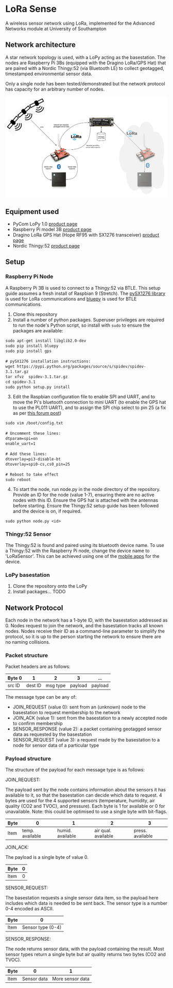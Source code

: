 # LoRa Sense 
A wireless sensor network using LoRa, implemented for the Advanced Networks module at University of Southampton

## Network architecture

A star network topology is used, with a LoPy acting as the basestation. The nodes are Raspberry Pi 3Bs (equipped with the Dragino LoRa/GPS Hat) that are paired with a Nordic Thingy:52 (via Bluetooth LE) to collect geotagged, timestamped environmental sensor data. 

Only a single node has been tested/demonstrated but the network protocol has capacity for an arbitrary number of nodes.

![Network architecture diagram](images/network_architecture_diagram.png?raw=true "Network architecture diagram")

## Equipment used

- PyCom LoPy 1.0 [product page](https://www.adafruit.com/product/3339)
- Raspberry Pi model 3B [product page](https://www.raspberrypi.org/products/raspberry-pi-3-model-b/)
- Dragino LoRa GPS Hat (Hope RF95 with SX1276 transceiver) [product page](http://www.dragino.com/products/module/item/106-lora-gps-hat.html)
- Nordic Thingy:52 [product page](https://www.nordicsemi.com/Software-and-Tools/Development-Kits/Nordic-Thingy-52)

## Setup

### Raspberry Pi Node
A Raspberry Pi 3B is used to connect to a Thingy:52 via BTLE. This setup guide assumes a fresh install of Raspbian 9 (Stretch). The [pySX1276 library](https://github.com/mayeranalytics/pySX127x) is used for LoRa communications and [bluepy](https://github.com/IanHarvey/bluepy) is used for BTLE communications.

1. Clone this repository
2. Install a number of python packages. Superuser privileges are required to run the node's Python script, so install with `sudo` to ensure the packages are available:
```
sudo apt-get install libglib2.0-dev
sudo pip install bluepy
sudo pip install gps

# pySX1276 installation instructions:
wget https://pypi.python.org/packages/source/s/spidev/spidev-3.1.tar.gz
tar xfvz  spidev-3.1.tar.gz
cd spidev-3.1
sudo python setup.py install
```
3. Edit the Raspbian configuration file to enable SPI and UART, and to move the Pi's bluetooth connection to mini UART (to enable the GPS hat to use the PL011 UART), and to assign the SPI chip select to pin 25 (a fix as per [this forum post](https://github.com/mayeranalytics/pySX127x/issues/21#issuecomment-444596565)) 

```
sudo vim /boot/config.txt

# Uncomment these lines:
dtparam=spi=on
enable_uart=1

# Add these lines:
dtoverlay=pi3-disable-bt
dtoverlay=spi0-cs,cs0_pin=25

# Reboot to take effect
sudo reboot
```
4. To start the node, run node.py in the node directory of the repository. Provide an ID for the node (value 1-7), ensuring there are no active nodes with this ID. Ensure the GPS hat is attached with the antennas before starting. Ensure the Thingy:52 setup guide has been followed and the device is on, if required.
```
sudo python node.py <id>
```

### Thingy:52 Sensor
The Thingy:52 is found and paired using its bluetooth device name. To use a Thingy:52 with the Raspberry Pi node, change the device name to 'LoRaSensor'. This can be achieved using one of the [mobile apps](https://www.nordicsemi.com/Software-and-Tools/Development-Tools/Nordic-Thingy-52-App) for the device. 

### LoPy basestation

1. Clone the repository onto the LoPy
2. Install packages... TODO 

## Network Protocol

Each node in the network has a 1-byte ID, with the basestation addressed as 0. Nodes request to join the network, and the basestation tracks all known nodes. Nodes receive their ID as a command-line parameter to simplify the protocol, so it is up to the person starting the network to ensure there are no naming collisions. 

### Packet structure

Packet headers are as follows:

| Byte 0 | 1       | 2        | 3       | ...     |
|--------|---------|----------|---------|---------|
| src ID | dest ID | msg type | payload | payload |

The message type can be any of:
- JOIN_REQUEST (value 0): sent from an (unknown) node to the basestation to request membership to the network
- JOIN_ACK (value 1): sent from the basestation to a newly accepted node to confirm membership
- SENSOR_RESPONSE (value 2): a packet containing geotagged sensor data as requested by the basestation
- SENSOR_REQUEST (value 3): a request made by the basestation to a node for sensor data of a particular type

### Payload structure

The structure of the payload for each message type is as follows:

JOIN_REQUEST:

The payload sent by the node contains information about the sensors it has available to it, so that the basestation can decide which data to request. 4 bytes are used for the 4 supported sensors (temperature, humidity, air quality {CO2 and TVOC}, and pressure). Each byte is 1 for available or 0 for unavailable. Note: this could be optimised to use a single byte with bit-flags.

| Byte | 0               | 1                | 2                   | 3                |
|------|-----------------|------------------|---------------------|------------------|
| Item | temp. available | humid. available | air qual. available | press. available | 


JOIN_ACK:

The payload is a single byte of value 0.

| Byte | 0               | 
|------|-----------------|
| Item | 0               | 

SENSOR_REQUEST:

The basestation requests a single sensor data item, so the payload here includes which data is needed to be sent back. The sensor type is a number 0-4 encoded as ASCII. 

| Byte | 0                | 
|------|------------------|
| Item | Sensor type (0-4)| 

SENSOR_RESPONSE:

The node returns sensor data, with the payload containing the result. Most sensor types return a single byte but air quality returns two bytes (CO2 and TVOC).

| Byte | 0                | 1                |
|------|------------------|------------------|
| Item | Sensor data      | More sensor data |
